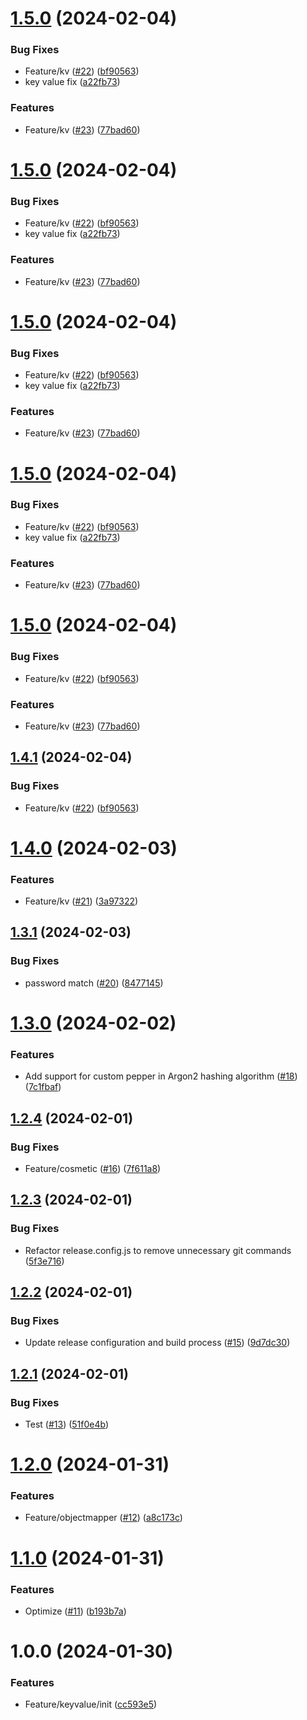 # [1.5.0](https://github.com/arpanrec/minerva/compare/1.4.0...1.5.0) (2024-02-04)


### Bug Fixes

* Feature/kv ([#22](https://github.com/arpanrec/minerva/issues/22)) ([bf90563](https://github.com/arpanrec/minerva/commit/bf9056396fd691df878fffd2c0502b9c7d303c02))
* key value fix ([a22fb73](https://github.com/arpanrec/minerva/commit/a22fb7394c5fc425f06a5ea911885b9bf6061b70))


### Features

* Feature/kv ([#23](https://github.com/arpanrec/minerva/issues/23)) ([77bad60](https://github.com/arpanrec/minerva/commit/77bad60af365bbd84afd8cc34587dee07e2a2727))

# [1.5.0](https://github.com/arpanrec/minerva/compare/1.4.0...1.5.0) (2024-02-04)


### Bug Fixes

* Feature/kv ([#22](https://github.com/arpanrec/minerva/issues/22)) ([bf90563](https://github.com/arpanrec/minerva/commit/bf9056396fd691df878fffd2c0502b9c7d303c02))
* key value fix ([a22fb73](https://github.com/arpanrec/minerva/commit/a22fb7394c5fc425f06a5ea911885b9bf6061b70))


### Features

* Feature/kv ([#23](https://github.com/arpanrec/minerva/issues/23)) ([77bad60](https://github.com/arpanrec/minerva/commit/77bad60af365bbd84afd8cc34587dee07e2a2727))

# [1.5.0](https://github.com/arpanrec/minerva/compare/1.4.0...1.5.0) (2024-02-04)


### Bug Fixes

* Feature/kv ([#22](https://github.com/arpanrec/minerva/issues/22)) ([bf90563](https://github.com/arpanrec/minerva/commit/bf9056396fd691df878fffd2c0502b9c7d303c02))
* key value fix ([a22fb73](https://github.com/arpanrec/minerva/commit/a22fb7394c5fc425f06a5ea911885b9bf6061b70))


### Features

* Feature/kv ([#23](https://github.com/arpanrec/minerva/issues/23)) ([77bad60](https://github.com/arpanrec/minerva/commit/77bad60af365bbd84afd8cc34587dee07e2a2727))

# [1.5.0](https://github.com/arpanrec/minerva/compare/1.4.0...1.5.0) (2024-02-04)


### Bug Fixes

* Feature/kv ([#22](https://github.com/arpanrec/minerva/issues/22)) ([bf90563](https://github.com/arpanrec/minerva/commit/bf9056396fd691df878fffd2c0502b9c7d303c02))
* key value fix ([a22fb73](https://github.com/arpanrec/minerva/commit/a22fb7394c5fc425f06a5ea911885b9bf6061b70))


### Features

* Feature/kv ([#23](https://github.com/arpanrec/minerva/issues/23)) ([77bad60](https://github.com/arpanrec/minerva/commit/77bad60af365bbd84afd8cc34587dee07e2a2727))

# [1.5.0](https://github.com/arpanrec/minerva/compare/1.4.0...1.5.0) (2024-02-04)


### Bug Fixes

* Feature/kv ([#22](https://github.com/arpanrec/minerva/issues/22)) ([bf90563](https://github.com/arpanrec/minerva/commit/bf9056396fd691df878fffd2c0502b9c7d303c02))


### Features

* Feature/kv ([#23](https://github.com/arpanrec/minerva/issues/23)) ([77bad60](https://github.com/arpanrec/minerva/commit/77bad60af365bbd84afd8cc34587dee07e2a2727))

## [1.4.1](https://github.com/arpanrec/minerva/compare/1.4.0...1.4.1) (2024-02-04)


### Bug Fixes

* Feature/kv ([#22](https://github.com/arpanrec/minerva/issues/22)) ([bf90563](https://github.com/arpanrec/minerva/commit/bf9056396fd691df878fffd2c0502b9c7d303c02))

# [1.4.0](https://github.com/arpanrec/minerva/compare/1.3.1...1.4.0) (2024-02-03)


### Features

* Feature/kv ([#21](https://github.com/arpanrec/minerva/issues/21)) ([3a97322](https://github.com/arpanrec/minerva/commit/3a973227127418ca349727cdede56febd9969a3f))

## [1.3.1](https://github.com/arpanrec/minerva/compare/1.3.0...1.3.1) (2024-02-03)


### Bug Fixes

* password match ([#20](https://github.com/arpanrec/minerva/issues/20)) ([8477145](https://github.com/arpanrec/minerva/commit/8477145bcf092176aa82b77c5611e284ddfbcbc9))

# [1.3.0](https://github.com/arpanrec/minerva/compare/1.2.4...1.3.0) (2024-02-02)


### Features

* Add support for custom pepper in Argon2 hashing algorithm ([#18](https://github.com/arpanrec/minerva/issues/18)) ([7c1fbaf](https://github.com/arpanrec/minerva/commit/7c1fbaf42d417ebe4be0c9121a58f9354d914b4e))

## [1.2.4](https://github.com/arpanrec/minerva/compare/1.2.3...1.2.4) (2024-02-01)


### Bug Fixes

* Feature/cosmetic ([#16](https://github.com/arpanrec/minerva/issues/16)) ([7f611a8](https://github.com/arpanrec/minerva/commit/7f611a8df2717ff40d1193856c4707a9bcb02f51))

## [1.2.3](https://github.com/arpanrec/minerva/compare/1.2.2...1.2.3) (2024-02-01)


### Bug Fixes

* Refactor release.config.js to remove unnecessary git commands ([5f3e716](https://github.com/arpanrec/minerva/commit/5f3e716d43169ba88bdb7376f76fbc57e192b9c0))

## [1.2.2](https://github.com/arpanrec/minerva/compare/1.2.1...1.2.2) (2024-02-01)


### Bug Fixes

* Update release configuration and build process ([#15](https://github.com/arpanrec/minerva/issues/15)) ([9d7dc30](https://github.com/arpanrec/minerva/commit/9d7dc3037faf4ba14233e722c195945bd9649cd4))

## [1.2.1](https://github.com/arpanrec/minerva/compare/1.2.0...1.2.1) (2024-02-01)


### Bug Fixes

* Test ([#13](https://github.com/arpanrec/minerva/issues/13)) ([51f0e4b](https://github.com/arpanrec/minerva/commit/51f0e4b0fc5a30d6f41ceb726c29fda3f62bf874))

# [1.2.0](https://github.com/arpanrec/minerva/compare/1.1.0...1.2.0) (2024-01-31)


### Features

* Feature/objectmapper ([#12](https://github.com/arpanrec/minerva/issues/12)) ([a8c173c](https://github.com/arpanrec/minerva/commit/a8c173c4ce0ed7b520e20b8565f597c19340abc7))

# [1.1.0](https://github.com/arpanrec/minerva/compare/1.0.0...1.1.0) (2024-01-31)


### Features

* Optimize ([#11](https://github.com/arpanrec/minerva/issues/11)) ([b193b7a](https://github.com/arpanrec/minerva/commit/b193b7a2aeada017dc29f0ef7aa54d18d4727068))

# 1.0.0 (2024-01-30)


### Features

* Feature/keyvalue/init ([cc593e5](https://github.com/arpanrec/minerva/commit/cc593e5d3194ff8555a79453114a7b2406b3c675))
